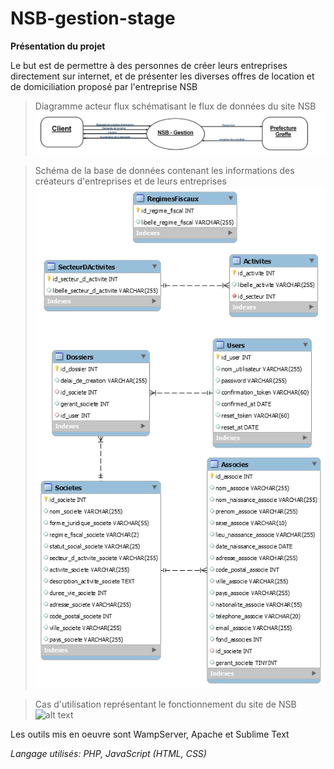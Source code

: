 # NSB-gestion-stage

**Présentation du projet**

Le but est de permettre à des personnes de créer leurs entreprises directement sur internet, et de présenter les diverses offres de location 
et de domiciliation proposé par l'entreprise NSB

>Diagramme acteur flux schématisant le flux de données du site NSB
![alt text](https://github.com/clurgen/NSB-gestion-stage/blob/master/READ%20ME/diag-act_Flux.jpg)

>Schéma de la base de données contenant les informations des créateurs d'entreprises et de leurs entreprises
![alt text](https://github.com/clurgen/NSB-gestion-stage/blob/master/READ%20ME/NSBBDD-Workbench.png)

>Cas d'utilisation représentant le fonctionnement du site de NSB
![alt text](https://github.com/clurgen/NSB-gestion-stage/blob/master/READ%20ME/cas%20d'utilisation%20site.puml)

Les outils mis en oeuvre sont WampServer, Apache et Sublime Text

*Langage utilisés: PHP, JavaScript (HTML, CSS)*
